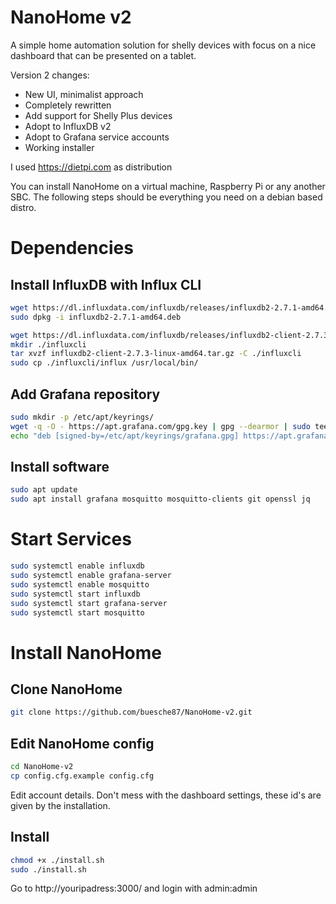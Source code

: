 # NanoHome v2

A simple home automation solution for shelly devices with focus on a nice dashboard that can be presented on a tablet.

Version 2 changes:

- New UI, minimalist approach
- Completely rewritten
- Add support for Shelly Plus devices
- Adopt to InfluxDB v2
- Adopt to Grafana service accounts
- Working installer

I used https://dietpi.com as distribution

You can install NanoHome on a virtual machine, Raspberry Pi or any another SBC. 
The following steps should be everything you need on a debian based distro.

# Dependencies

## Install InfluxDB with Influx CLI

```bash
wget https://dl.influxdata.com/influxdb/releases/influxdb2-2.7.1-amd64.deb
sudo dpkg -i influxdb2-2.7.1-amd64.deb

wget https://dl.influxdata.com/influxdb/releases/influxdb2-client-2.7.3-linux-amd64.tar.gz
mkdir ./influxcli
tar xvzf influxdb2-client-2.7.3-linux-amd64.tar.gz -C ./influxcli
sudo cp ./influxcli/influx /usr/local/bin/
```

## Add Grafana repository
```bash
sudo mkdir -p /etc/apt/keyrings/
wget -q -O - https://apt.grafana.com/gpg.key | gpg --dearmor | sudo tee /etc/apt/keyrings/grafana.gpg > /dev/null
echo "deb [signed-by=/etc/apt/keyrings/grafana.gpg] https://apt.grafana.com stable main" | sudo tee -a /etc/apt/sources.list.d/grafana.list
```

## Install software
```bash
sudo apt update
sudo apt install grafana mosquitto mosquitto-clients git openssl jq
```

# Start Services
```bash
sudo systemctl enable influxdb
sudo systemctl enable grafana-server
sudo systemctl enable mosquitto
sudo systemctl start influxdb
sudo systemctl start grafana-server
sudo systemctl start mosquitto
```

# Install NanoHome

## Clone NanoHome
```bash
git clone https://github.com/buesche87/NanoHome-v2.git
```

## Edit NanoHome config
```bash
cd NanoHome-v2
cp config.cfg.example config.cfg
```

Edit account details. Don't mess with the dashboard settings, these id's are given by the installation.

## Install

```bash
chmod +x ./install.sh
sudo ./install.sh
```

Go to http://youripadress:3000/ and login with admin:admin
